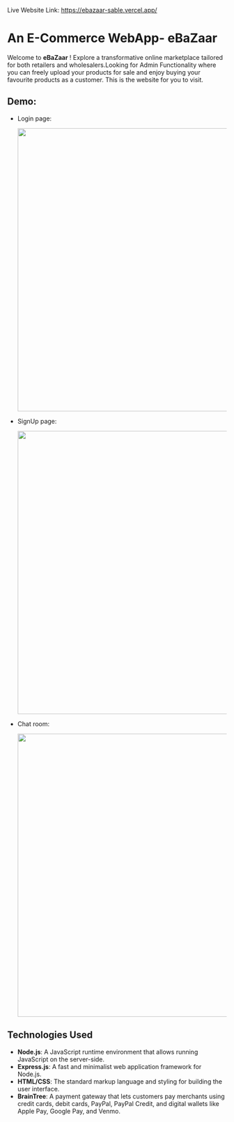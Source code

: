 Live Website Link: https://ebazaar-sable.vercel.app/

# An E-Commerce WebApp- eBaZaar

Welcome to **eBaZaar** ! Explore a transformative online marketplace tailored for both retailers and wholesalers.Looking for  Admin Functionality where you can freely upload your products for sale and enjoy buying your favourite products as a customer. This is the website for you to visit.


## Demo:

- Login page:

    <img src="frontend/public/Screenshot 2024-07-14 110346.png" width="650" height="auto">

    
- SignUp page:

    <img src="frontend/public/Screenshot 2024-07-14 110402.png" width="650" height="auto">


- Chat room:

    <img src="frontend/public/Screenshot 2024-07-14 110513.png" width="650" height="auto">


## Technologies Used


- **Node.js**: A JavaScript runtime environment that allows running JavaScript on the server-side.
- **Express.js**: A fast and minimalist web application framework for Node.js.
- **HTML/CSS**: The standard markup language and styling for building the user interface.
- **BrainTree**: A payment gateway that lets customers pay merchants using credit cards, debit cards, PayPal, PayPal Credit, 
                 and digital wallets like Apple Pay, Google Pay, and Venmo. 
